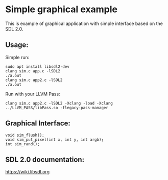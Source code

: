 # Simple graphical example
This is example of graphical application with simple interface based on the SDL 2.0.

## Usage:
Simple run:
```
sudo apt install libsdl2-dev
clang sim.c app.c -lSDL2
./a.out
clang sim.c app2.c -lSDL2
./a.out
```
Run with your LLVM Pass:
```
clang sim.c app2.c -lSDL2 -Xclang -load -Xclang ../LLVM_PASS/libPass.so -flegacy-pass-manager
```

## Graphical Interface:
```
void sim_flush();
void sim_put_pixel(int x, int y, int argb);
int sim_rand();
```

## SDL 2.0 documentation:
https://wiki.libsdl.org
